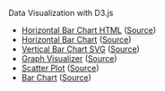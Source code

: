 Data Visualization with D3.js

-  [Horizontal Bar Chart HTML](http://www.davidrobles.net/d3-sandbox/horizontal-bar-chart-html/) ([Source](horizontal-bar-chart-html/index.html))
-  [Horizontal Bar Chart](http://www.davidrobles.net/d3-sandbox/horizontal-bar-chart/) ([Source](horizontal-bar-chart/index.html))
-  [Vertical Bar Chart SVG](http://www.davidrobles.net/d3-sandbox/vertical-bar-chart-svg/) ([Source](vertical-bar-chart-svg/index.html))
-  [Graph Visualizer](http://www.davidrobles.net/d3-sandbox/graph-visualizer/) ([Source](graph-visualizer/index.html))
-  [Scatter Plot](http://www.davidrobles.net/d3-sandbox/scatter-plot/) ([Source](scatter-plot/index.html))
-  [Bar Chart](http://www.davidrobles.net/d3-sandbox/bar-chart/) ([Source](bar-chart/index.html))